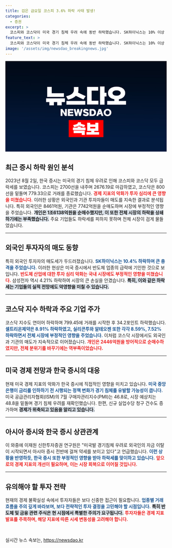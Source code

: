 ```yaml
---
title: 검은 금요일 코스피 3.6% 하락 사태 발생!
categories:
  - 증권
excerpt: >
  코스피와 코스닥이 미국 경기 침체 우려 속에 동반 하락했습니다. SK하이닉스는 10% 이상 급락, 코스닥은 800선 아래로 밀렸습니다. 주요 경제 지표에 따라 향후 증시 전망이 불투명해 보입니다.
feature_text: >
  코스피와 코스닥이 미국 경기 침체 우려 속에 동반 하락했습니다. SK하이닉스는 10% 이상 급락, 코스닥은 800선 아래로 밀렸습니다. 주요 경제 지표에 따라 향후 증시 전망이 불투명해 보입니다.
image: '/assets/img/newsdao_breakingnews.jpg'
---
```


<p><img src="/assets/img/newsdao_breakingnews.jpg" alt="pcversion 속보" /></p>

<h2 data-ke-size="size26">최근 증시 하락 원인 분석</h2>

<p data-ke-size="size16">2023년 8월 2일, 한국 증시는 미국의 경기 침체 우려로 인해 코스피와 코스닥 모두 급락세를 보였습니다. 코스피는 2700선을 내주며 2676.19로 마감하였고, 코스닥은 800선을 밑돌며 779.33으로 거래를 종료했습니다. <b><span style="color: #ee2323;">경제 지표의 악화가 투자 심리에 큰 영향을 미쳤습니다.</span></b> 이러한 상황은 외국인과 기관 투자자들이 매도를 지속한 결과로 분석됩니다. 특히 외국인은 8461억원, 기관은 7742억원을 순매도하며 시장에 부정적인 영향을 주었습니다. <b><span style="background-color: #21538527;">개인은 1조6138억원을 순매수했지만, 이 또한 전체 시장의 하락을 상쇄하기에는 부족했습니다.</span></b> 주요 기업들도 하락세를 피하지 못하며 전체 시장이 검게 물들었습니다.</p>

<hr>

<h2 data-ke-size="size26">외국인 투자자의 매도 동향</h2>

<p data-ke-size="size16">특히 외국인 투자자의 매도세가 두드러졌습니다. <b><span style="color: #1a5490;">SK하이닉스는 10.4% 하락하며 큰 충격을 주었습니다.</span></b> 이러한 현상은 미국 증시에서 반도체 업종의 급락에 기인한 것으로 보입니다. <b><span style="color: #ee2323;">반도체 산업에 대한 투자 심리 악화는 국내 시장에도 부정적인 영향을 미쳤습니다.</span></b> 삼성전자 역시 4.21% 하락하여 시장의 큰 손실을 안겼습니다. <b><span style="background-color: #21538527;">특히, 이와 같은 하락세는 기업들의 실적 전망에도 악영향을 미칠 수 있습니다.</span></b></p>

<hr>

<h2 data-ke-size="size26">코스닥 지수 하락과 주요 기업 주가</h2>

<p data-ke-size="size16">코스닥 지수도 연이어 하락하며 799.45에 거래를 시작한 후 34.2포인트 하락했습니다. <b><span style="color: #1a5490;">셀트리온제약은 8.91% 하락하였고, 실리콘투와 알테오젠 또한 각각 8.59%, 7.52% 하락하면서 전체 시장에 부정적인 영향을 주었습니다.</span></b> 이처럼 코스닥 시장에서도 외국인과 기관의 매도가 지속적으로 이어졌습니다. <b><span style="color: #ee2323;">개인은 2446억원을 방어적으로 순매수하였지만, 전체 분위기를 바꾸기에는 역부족이었습니다.</span></b></p>

<hr>

<h2 data-ke-size="size26">미국 경제 전망과 한국 증시의 대응</h2>

<p data-ke-size="size16">현재 미국 경제 지표의 악화가 한국 증시에 직접적인 영향을 미치고 있습니다. <b><span style="color: #1a5490;">미국 중앙은행이 금리를 인하하기 전 시행되는 정책 변화가 경기 침체를 유발할 가능성이 큽니다.</span></b> 미국 공급관리자협회(ISM)의 7월 구매자관리지수(PMI)는 46.8로, 시장 예상치는 48.8을 밑돌며 경기 침체 우려를 재확인했습니다. 한편, 신규 실업수당 청구 건수도 증가하며 <b><span style="background-color: #21538527;">경제가 위축되고 있음을 알리고 있습니다.</span></b></p>

<hr>

<h2 data-ke-size="size26">아시아 증시와 한국 증시 상관관계</h2>

<p data-ke-size="size16">이 와중에 이재원 신한투자증권 연구원은 "미국발 경기침체 우려로 외국인의 자금 이탈이 시작되면서 아시아 증시 전반에 걸쳐 약세를 보이고 있다"고 언급했습니다. <b><span style="color: #1a5490;">이런 상황을 반영하듯, 한국 증시 또한 부정적인 영향을 받아 하락세를 맞이하고 있습니다.</span></b> <b><span style="color: #ee2323;">앞으로의 경제 지표의 개선이 필요하며, 이는 시장 회복으로 이어질 것입니다.</span></b></p>

<hr>

<h2 data-ke-size="size26">유의해야 할 투자 전략</h2>

<p data-ke-size="size16">현재의 경제 불확실성 속에서 투자자들은 보다 신중한 접근이 필요합니다. <b><span style="color: #1a5490;">업종별 거래 흐름을 주의 깊게 바라보며, 보다 전략적인 투자 결정을 고민해야 할 시점입니다.</span></b> <b><span style="background-color: #21538527;">특히 반도체 및 금융 관련 주식은 현 시점에서 특별한 주의가 요구됩니다.</span></b> <b><span style="color: #ee2323;">투자자들은 경제 지표 발표를 주목하며, 해당 지표에 따른 시세 변동성을 고려해야 합니다.</span></b></p>

<p data-ke-size="size16">&nbsp;</p>
실시간 뉴스 속보는, <a href="https://newsdao.kr" rel="dofollow">https://newsdao.kr</a>


